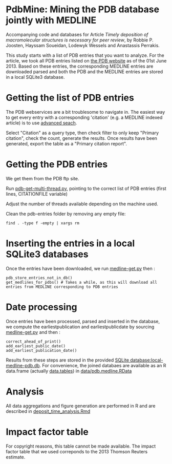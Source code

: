 PdbMine: Mining the PDB database jointly with MEDLINE
========================================================

Accompanying code and databases for Article _Timely deposition of macromolecular structures is necessary for peer review_, by Robbie P. Joosten, Hayssam Soueidan, Lodewyk Wessels and Anastassis Perrakis. 

This study starts with a list of PDB entries that you want to analyze. For the article, we took all PDB entries listed on [the PDB website](http://www.rcsb.org/pdb/home/home.do) as of the 01st June 2013. Based on these entries, the corresponding MEDLINE entries are downloaded parsed and both the PDB and the MEDLINE entries are stored in a local SQLite3 database. 



# Getting the list of PDB entries 

The PDB webservices are a bit troublesome to navigate in. The easiest way to get every entry with a corresponding 'citation' (e.g. a MEDLINE indexed article) is to use [advanced seach](http://www.rcsb.org/pdb/search/advSearch.do). 

Select "Citation" as a query type, then check filter to only keep "Primary citation", check the count, generate the results. Once results have been generated, export the table as a "Primary citation report". 

# Getting the PDB entries

We get them from the PDB ftp site. 

Run [pdb-get-multi-thread.py](pdb-get-multi-thread.py), pointing to the correct list of PDB entries (first lines, CITATIONFILE variable)

Adjust the number of threads available depending on the machine used. 

Clean the pdb-entries folder by removing any empty file:

    find . -type f -empty | xargs rm


# Inserting the entries in a local SQLite3 databases
Once the entries have been downloaded, we run [medline-get.py](medline-get.py) then :

    pdb_store_entries_not_in_db()
    get_medlines_for_pdbs() # Takes a while, as this will download all entries from MEDLINE corresponding to PDB entries 



# Date processing 
Once entries have been processed, parsed and inserted in the database, we compute the earliestpublication and earliestpublicdate by sourcing [medline-get.py](medline-get.py) and then :

    correct_ahead_of_print()
    add_earliest_public_date()
    add_earliest_publication_date()



Results from these steps are stored in the provided [SQLite database:local-medline-pdb.db](local-medline-pdb.db). For convenience, the joined databaes are available as an R data.frame (actually [data.tables](http://cran.r-project.org/web/packages/data.table/index.html)) in [data/pdb.medline.RData](data/pdb.medline.RData)
# Analysis
All data aggregations and figure generation are performed in R and are described in [deposit_time_analysis.Rmd](deposit_time_analysis.Rmd)


# Impact factor table 

For copyright reasons, this table cannot be made available. The impact factor table that we used correponds to the 2013 Thomson Reuters estimate. 
